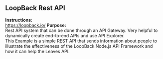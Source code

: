 ## LoopBack Rest API
**Instructions:**  
https://loopback.io/
**Purpose:**   
Rest API system that can be done through an API Gateway. Very helpful to dynamically create end-to-end APIs and use API Explorer.  
This Example is a simple REST API that sends information about people to illustrate the effectiveness of the LoopBack Node.js API Framework
and how it can help the Leaves API.
